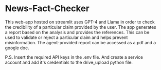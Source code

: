 # News-Fact-Checker
This web-app hosted on streamlit uses GPT-4 and Llama in order to check the credibility of a particular claim provided by the user. The app generates a report based on the analysis and provides the references. This can be used to validate or reject a particular claim and helps prevent misinformation.
The agent-provided report can be accessed as a pdf and a google doc.

P.S. Insert the required API keys in the .env file. And create a service account and add it's credentials to the drive_upload python file.
